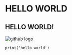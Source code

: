 # HELLO WORLD
## HELLO WORLD!

![github logo](https://github.githubassets.com/images/modules/logos_page/GitHub-Mark.png)


```python3
print('hello world')
```
